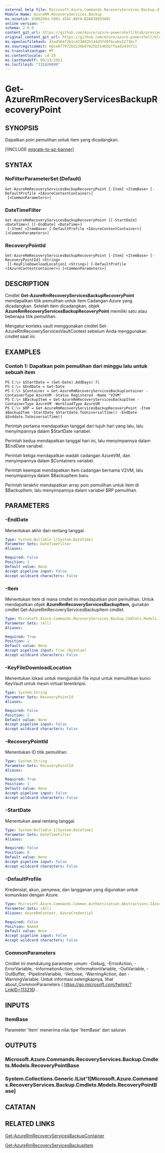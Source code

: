 ```yaml
---
external help file: Microsoft.Azure.Commands.RecoveryServices.Backup.dll-Help.xml
Module Name: AzureRM.RecoveryServices.Backup
ms.assetid: 838026E4-F001-434C-86F0-B2A838E93A9C
online version: ''
schema: 2.0.0
content_git_url: https://github.com/Azure/azure-powershell/blob/preview/src/ResourceManager/RecoveryServices.Backup/Commands.RecoveryServices.Backup/help/Get-AzureRmRecoveryServicesBackupRecoveryPoint.md
original_content_git_url: https://github.com/Azure/azure-powershell/blob/preview/src/ResourceManager/RecoveryServices.Backup/Commands.RecoveryServices.Backup/help/Get-AzureRmRecoveryServicesBackupRecoveryPoint.md
ms.openlocfilehash: 43ad564f261c423882b144d3fd9fbceba1273bcf
ms.sourcegitcommit: 6dce6f7972b2236b87b25b31465bffaad2435711
ms.translationtype: MT
ms.contentlocale: id-ID
ms.lasthandoff: 09/13/2021
ms.locfileid: "132426099"
---
```

# Get-AzureRmRecoveryServicesBackupRecoveryPoint

## SYNOPSIS
Dapatkan poin pemulihan untuk item yang dicadangkan.

[!INCLUDE [migrate-to-az-banner](../../includes/migrate-to-az-banner.md)]

## SYNTAX

### NoFilterParameterSet (Default)
```
Get-AzureRmRecoveryServicesBackupRecoveryPoint [-Item] <ItemBase> [-DefaultProfile <IAzureContextContainer>]
 [<CommonParameters>]
```

### DateTimeFilter
```
Get-AzureRmRecoveryServicesBackupRecoveryPoint [[-StartDate] <DateTime>] [[-EndDate] <DateTime>]
 [-Item] <ItemBase> [-DefaultProfile <IAzureContextContainer>] [<CommonParameters>]
```

### RecoveryPointId
```
Get-AzureRmRecoveryServicesBackupRecoveryPoint [-Item] <ItemBase> [-RecoveryPointId] <String>
 [[-KeyFileDownloadLocation] <String>] [-DefaultProfile <IAzureContextContainer>] [<CommonParameters>]
```

## DESCRIPTION
Cmdlet **Get-AzureRmRecoveryServicesBackupRecoveryPoint** mendapatkan titik pemulihan untuk item Cadangan Azure yang dicadangkan.
Setelah item dicadangkan, objek **AzureRmRecoveryServicesBackupRecoveryPoint** memiliki satu atau beberapa titik pemulihan.

Mengatur konteks vault menggunakan cmdlet Set-AzureRmRecoveryServicesVaultContext sebelum Anda menggunakan cmdlet saat ini.

## EXAMPLES

### Contoh 1: Dapatkan poin pemulihan dari minggu lalu untuk sebuah item
```
PS C:\> $StartDate = (Get-Date).AddDays(-7) 
PS C:\> $EndDate = Get-Date 
PS C:\> $Container = Get-AzureRmRecoveryServicesBackupContainer -ContainerType AzureVM -Status Registered -Name "V2VM"
PS C:\> $BackupItem = Get-AzureRmRecoveryServicesBackupItem -ContainerType AzureVM -WorkloadType AzureVM 
PS C:\> $RP = Get-AzureRmRecoveryServicesBackupRecoveryPoint -Item $BackupItem -StartDate $Startdate.ToUniversalTime() -EndDate $Enddate.ToUniversalTime()
```

Perintah pertama mendapatkan tanggal dari tujuh hari yang lalu, lalu menyimpannya dalam $StartDate variabel.

Perintah kedua mendapatkan tanggal hari ini, lalu menyimpannya dalam $EndDate variabel.

Perintah ketiga mendapatkan wadah cadangan AzureVM, dan menyimpannya dalam $Containers variabel.

Perintah keempat mendapatkan item cadangan bernama V2VM, lalu menyimpannya dalam $BackupItem baru.

Perintah terakhir mendapatkan array poin pemulihan untuk item di $BackupItem, lalu menyimpannya dalam variabel $RP pemulihan.

## PARAMETERS

### -EndDate
Menentukan akhir dari rentang tanggal.

```yaml
Type: System.Nullable`1[System.DateTime]
Parameter Sets: DateTimeFilter
Aliases: 

Required: False
Position: 1
Default value: None
Accept pipeline input: False
Accept wildcard characters: False
```

### -Item
Menentukan item di mana cmdlet ini mendapatkan poin pemulihan.
Untuk mendapatkan objek **AzureRmRecoveryServicesBackupItem,** gunakan cmdlet Get-AzureRmRecoveryServicesBackupItem cmdlet.

```yaml
Type: Microsoft.Azure.Commands.RecoveryServices.Backup.Cmdlets.Models.ItemBase
Parameter Sets: (All)
Aliases: 

Required: True
Position: 2
Default value: None
Accept pipeline input: True (ByValue)
Accept wildcard characters: False
```

### -KeyFileDownloadLocation
Menentukan lokasi untuk mengunduh file input untuk memulihkan kunci KeyVault untuk mesin virtual terenkripsi.

```yaml
Type: System.String
Parameter Sets: RecoveryPointId
Aliases: 

Required: False
Position: 2
Default value: None
Accept pipeline input: False
Accept wildcard characters: False
```

### -RecoveryPointId
Menentukan ID titik pemulihan.

```yaml
Type: System.String
Parameter Sets: RecoveryPointId
Aliases: 

Required: True
Position: 1
Default value: None
Accept pipeline input: False
Accept wildcard characters: False
```

### -StartDate
Menentukan awal rentang tanggal.

```yaml
Type: System.Nullable`1[System.DateTime]
Parameter Sets: DateTimeFilter
Aliases: 

Required: False
Position: 0
Default value: None
Accept pipeline input: False
Accept wildcard characters: False
```

### -DefaultProfile
Kredensial, akun, penyewa, dan langganan yang digunakan untuk komunikasi dengan Azure.

```yaml
Type: Microsoft.Azure.Commands.Common.Authentication.Abstractions.IAzureContextContainer
Parameter Sets: (All)
Aliases: AzureRmContext, AzureCredential

Required: False
Position: Named
Default value: None
Accept pipeline input: False
Accept wildcard characters: False
```

### CommonParameters
Cmdlet ini mendukung parameter umum: -Debug, -ErrorAction, -ErrorVariable, -InformationAction, -InformationVariable, -OutVariable, -OutBuffer, -PipelineVariable, -Verbose, -WarningAction, dan -WarningVariable. Untuk informasi selengkapnya, lihat about_CommonParameters ( https://go.microsoft.com/fwlink/?LinkID=113216) .

## INPUTS

### ItemBase
Parameter 'Item' menerima nilai tipe 'ItemBase' dari saluran

## OUTPUTS

### Microsoft.Azure.Commands.RecoveryServices.Backup.Cmdlets.Models.RecoveryPointBase

### System.Collections.Generic.IList'1[Microsoft.Azure.Commands.RecoveryServices.Backup.Cmdlets.Models.RecoveryPointBase]

## CATATAN

## RELATED LINKS

[Get-AzureRmRecoveryServicesBackupContainer](./Get-AzureRmRecoveryServicesBackupContainer.md)

[Get-AzureRmRecoveryServicesBackupItem](./Get-AzureRmRecoveryServicesBackupItem.md)


